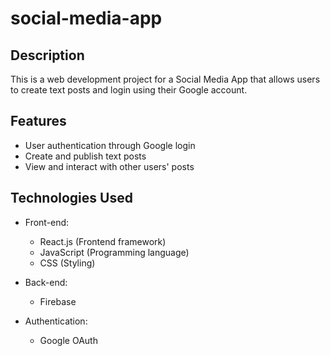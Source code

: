 # social-media-app

## Description

This is a web development project for a Social Media App that allows users to create text posts and login using their Google account. 

## Features

- User authentication through Google login
- Create and publish text posts
- View and interact with other users' posts

## Technologies Used

- Front-end:
  - React.js (Frontend framework)
  - JavaScript (Programming language)
  - CSS (Styling)

- Back-end:
  - Firebase
  
- Authentication:
  - Google OAuth



